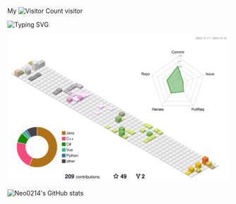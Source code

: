 <!--
<picture>
  <source media="(prefers-color-scheme: dark)" srcset="https://raw.githubusercontent.com/Neo0214/Neo0214/output/github-contribution-grid-snake-dark.svg" />
  <source media="(prefers-color-scheme: light)" srcset="https://raw.githubusercontent.com/Neo0214/Neo0214/output/github-contribution-grid-snake.svg" />
  <img alt="github-snake" src="https://raw.githubusercontent.com/Little-Data/Little-Data/output/github-contribution-grid-snake.svg" />
</picture> 
-->
My ![Visitor Count](https://profile-counter.glitch.me/Neo0214/count.svg) visitor

![Typing SVG](https://readme-typing-svg.demolab.com/?lines=Sanitäter+in+Battlefield;is+trying+to+commit+at+github)

![contrib-3d](/profile-3d-contrib/profile-season-animate.svg)

![Neo0214's GitHub stats](https://github-readme-stats.vercel.app/api?username=Neo0214&count_private=true&show_icons=true&theme=cobalt)




